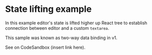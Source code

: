 # State lifting example

In this example editor's state is lifted higher up React tree to establish connection between editor and a custom `textarea`.

This sample was known as two-way data binding in v1.

See on CodeSandbox (insert link here).
